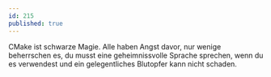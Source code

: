 ```yaml
---
id: 215
published: true
---
```


<p>CMake ist schwarze Magie. Alle haben Angst davor, nur wenige beherrschen es, du musst eine geheimnissvolle Sprache sprechen, wenn du es verwendest und ein gelegentliches Blutopfer kann nicht schaden.</p>


